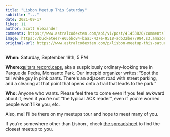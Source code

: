```yaml
---
title: "Lisbon Meetup This Saturday"
subtitle: "..."
date: 2021-09-17
likes: 11
author: Scott Alexander
comments: https://www.astralcodexten.com/api/v1/post/41453820/comments?&all_comments=true
image: https://bucketeer-e05bbc84-baa3-437e-9518-adb32be77984.s3.amazonaws.com/public/images/b5267c5f-f301-40b0-89bb-72637543fa39_282x178.jpeg
original-url: https://www.astralcodexten.com/p/lisbon-meetup-this-saturday
---
```

**When:** Saturday, September 18th, 5 PM

**Where:[g](https://what3words.com/guitars.record.caps)**[uitars.record.caps](https://what3words.com/guitars.record.caps), aka a suspiciously ordinary-looking tree in Parque da Pedra, Monsanto Park. Our intrepid organizer writes: “Spot the tall white guy in pink pants. There's an adjacent road with street parking, and a clearing at that point that opens onto a trail that leads to the park.”

**Who:** Anyone who wants. Please feel free to come even if you feel awkward about it, even if you’re not “the typical ACX reader”, even if you’re worried people won’t like you, etc.

Also, me! I’ll be there on my meetups tour and hope to meet many of you.

If you’re somewhere other than Lisbon , check [the spreadsheet](https://docs.google.com/spreadsheets/d/e/2PACX-1vTsSMKpBkT5y4yOIcUYqKGzuyZ7jdZTKSrp-bASqY6Y5VV0ta6_hNwVWWMI2wQDzj21TaA4lMS-KSio/pubhtml) to find the closest meetup to you.
